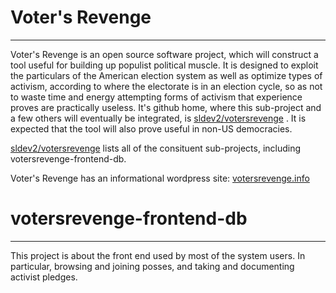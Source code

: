 # Voter's Revenge
---
Voter's Revenge is an open source software project, which will construct a tool useful for building up populist political muscle. It is designed to exploit the particulars of the American election system as well as optimize types of activism, according to where the electorate is in an election cycle, so as not to waste time and energy attempting forms of activism that experience proves are practically useless. It's github home, where this sub-project and a few others will eventually be integrated, is [sldev2/votersrevenge](https://github.com/sldev2/votersrevenge) . It is expected that the tool will also prove useful in non-US democracies. 

[sldev2/votersrevenge](https://github.com/sldev2/votersrevenge) lists all of the consituent sub-projects, including votersrevenge-frontend-db. 

Voter's Revenge has an informational wordpress site: [votersrevenge.info](https://www.votersrevenge.info/)


# votersrevenge-frontend-db
---
This project is about the front end used by most of the system users. In particular, browsing and joining posses, and taking and documenting activist pledges. 